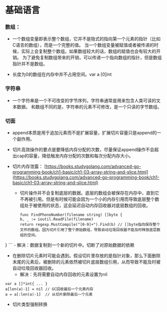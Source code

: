 # 基础语言

### 数组：
-  一个数组变量即表示整个数组，它并不是隐式的指向第一个元素的指针（比如C语言的数组），而是一个完整的值。
  当一个数组变量被赋值或者被传递的时候，实际上会复制整个数组。如果数组较大的话，数组的赋值也会有较大的开销。
  为了避免复制数组带来的开销，可以传递一个指向数组的指针，但是数组指针并不是数组。
  
- 长度为0的数组在内存中并不占用空间。var a [0]int

### 字符串

- 一个字符串是一个不可改变的字节序列，字符串通常是用来包含人类可读的文本数据。
  和数组不同的是，字符串的元素不可修改，是一个只读的字节数组。
  

### 切面

- append本质是用于追加元素而不是扩展容量，扩展切片容量只是append的一个副作用。
- 切片高效操作的要点是要降低内存分配的次数，尽量保证append操作不会超出cap的容量，降低触发内存分配的次数和每次分配内存大小。

- 切片内存泄露：
  [https://books.studygolang.com/advanced-go-programming-book/ch1-basic/ch1-03-array-string-and-slice.html](https://books.studygolang.com/advanced-go-programming-book/ch1-basic/ch1-03-array-string-and-slice.html)
  - 切片操作并不会复制底层的数据。底层的数组会被保存在内存中，直到它不再被引用。但是有时候可能会因为一个小的内存引用而导致底层整个数组处于被使用的状态，这会延迟自动内存回收器对底层数组的回收。
    ``` 
    func FindPhoneNumber(filename string) []byte {
    b, _ := ioutil.ReadFile(filename)
    return regexp.MustCompile("[0-9]+").Find(b) // []byte指向保存整个文件的数组。因为切片引用了整个原始数组，导致自动垃圾回收器不能及时释放底层数组的空间。
}
    ```
    - 解决：数据复制到一个新的切片中。切断了对原始数据的依赖
  - 在删除切片元素时可能会遇到。假设切片里存放的是指针对象，那么下面删除末尾的元素后，被删除的元素依然被切片底层数组引用，从而导致不能及时被自动垃圾回收器回收。
    - 解决：先将需要自动内存回收的元素设置为nil
  ```
  var a []*int{ ... }
  a[len(a)-1] = nil // GC回收最后一个元素内存
  a = a[:len(a)-1]  // 从切片删除最后一个元素
  
  ```

- 切片类型强制转换
